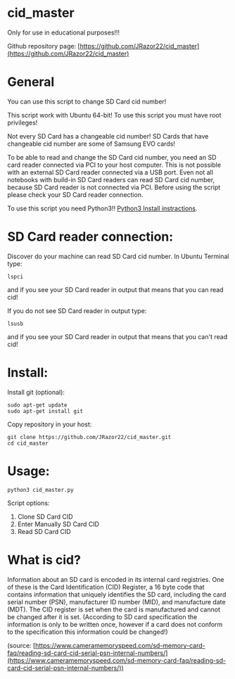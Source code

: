 # cid_master

Only for use in educational purposes!!!

Github repository page: [https://github.com/JRazor22/cid_master](https://github.com/JRazor22/cid_master)

# General 
You can use this script to change SD Card cid number!

This script work with Ubuntu 64-bit! To use this script you must have root privileges!

Not every SD Card has a changeable cid number! SD Cards that have changeable cid number are some of Samsung EVO cards!

To be able to read and change the SD Card cid number, you need an SD card reader connected via PCI to your host computer. This is not possible with an external SD Card reader connected via a USB port. Even not all notebooks with build-in SD Card readers can read SD Card cid number, because SD Card reader is not connected via PCI. Before using the script please check your SD Card reader connection.

To use this script you need Python3!! [Python3 Install instractions](https://docs.python-guide.org/starting/install3/linux/).
# SD Card reader connection:
Discover do your machine can read SD Card cid number. In Ubuntu Terminal type:
```
lspci
```
and if you see your SD Card reader in output that means that you can read cid!

If you do not see SD Card reader in output type:
```
lsusb
```
and if you see your SD Card reader in output that means that you can't read cid!
# Install:
Install git (optional):
```
sudo apt-get update
sudo apt-get install git
```
Copy repository in your host:
```
git clone https://github.com/JRazor22/cid_master.git
cd cid_master
```
# Usage:
```
python3 cid_master.py
```
Script options:
   1. Clone SD Card CID
   2. Enter Manually SD Card CID
   3. Read SD Card CID

# What is cid?

Information about an SD card is encoded in its internal card registries. One of these is the Card Identification (CID) Register, a 16 byte code that contains information that uniquely identifies the SD card, including the card serial number (PSN), manufacturer ID number (MID), and manufacture date (MDT). The CID register is set when the card is manufactured and cannot be changed after it is set. (According to SD card specification the information is only to be written once, however if a card does not conform to the specification this information could be changed!)

(source: [https://www.cameramemoryspeed.com/sd-memory-card-faq/reading-sd-card-cid-serial-psn-internal-numbers/](https://www.cameramemoryspeed.com/sd-memory-card-faq/reading-sd-card-cid-serial-psn-internal-numbers/))

